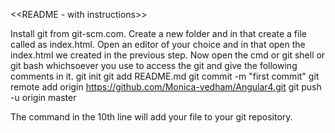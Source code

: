 <<README - with instructions>>

Install git from git-scm.com. 
Create a new folder and in that create a file called as index.html.
Open an editor of your choice and in that open the index.html we created in the previous step.
Now open the cmd or git shell or git bash whichsoever you use to access the git and give the following comments in it.
git init
git add README.md
git commit -m "first commit"
git remote add origin https://github.com/Monica-vedham/Angular4.git
git push -u origin master

The command in the 10th line will add your file to your git repository.